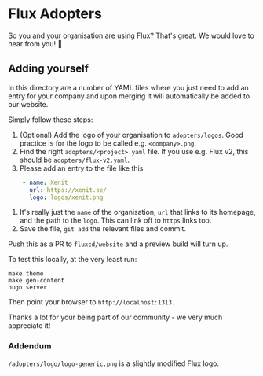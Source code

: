 # Flux Adopters

So you and your organisation are using Flux? That's great. We would love to hear from you! 💖

## Adding yourself

In this directory are a number of YAML files where you just need to add an entry for your company and upon merging it will automatically be added to our website.

Simply follow these steps:

1. (Optional) Add the logo of your organisation to `adopters/logos`. Good practice is for the logo to be called e.g. `<company>.png`.
1. Find the right `adopters/<project>.yaml` file. If you use e.g. Flux v2, this should be `adopters/flux-v2.yaml`.
1. Please add an entry to the file like this:

  ```yaml
      - name: Xenit
        url: https://xenit.se/
        logo: logos/xenit.png
  ```

1. It's really just the `name` of the organisation, `url` that links to its homepage, and the path to the `logo`. This can link off to `https` links too.
1. Save the file, `git add` the relevant files and commit.

Push this as a PR to `fluxcd/website` and a preview build will turn up.

To test this locally, at the very least run:

```cli
make theme
make gen-content
hugo server
```

Then point your browser to `http://localhost:1313`.

Thanks a lot for your being part of our community - we very much appreciate it!

### Addendum

`/adopters/logo/logo-generic.png` is a slightly modified Flux logo.
